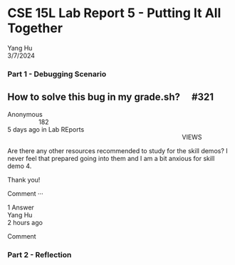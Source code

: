 # CSE 15L Lab Report 5 - Putting It All Together

Yang Hu  
3/7/2024  

### Part 1 - Debugging Scenario
## How to solve this bug in my grade.sh?  #321
Anonymous                                   182  
5 days ago in Lab REports                              VIEWS  
  
Are there any other resources recommended to study for the skill demos? I never feel that prepared going into them and I am a bit anxious for skill demo 4.  

Thank you!  

Comment ···  

1 Answer  
Yang Hu <span style="font-size:0.5">STAFF</span>  
2 hours ago  



Comment
### Part 2 - Reflection  




